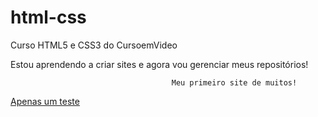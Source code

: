 # html-css
 Curso HTML5 e CSS3 do CursoemVideo

Estou aprendendo a criar sites e agora vou gerenciar meus repositórios!

                                        Meu primeiro site de muitos!
<a href='content://media/external/file/1000220657'>Apenas um teste</a>
